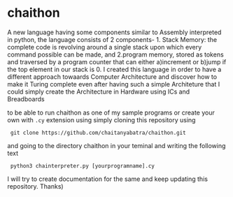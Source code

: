 # chaithon
A new language having some components similar to Assembly interpreted in python, the language consists of 2 components- 1. Stack Memory: the complete code is revolving around a single stack upon which every command possible can be made, and 2.program memory, stored as tokens and traversed by a program counter that can either a)increment or b)jump if the top element in our stack is 0. I created this language in order to have a different approach towaards Computer Architecture and discover how to make it Turing complete even after having such a simple Architeture that I could simply create the Architecture in Hardware using ICs and Breadboards

to be able to run chaithon as one of my sample programs or create your own with ```.cy``` extension using simply cloning this repository using 

``` git clone https://github.com/chaitanyabatra/chaithon.git```

and going to the directory chaithon in your teminal and writing the following text

``` python3 chainterpreter.py [yourprogramname].cy```

I will try to create documentation for the same and keep updating this repository.
Thanks)
